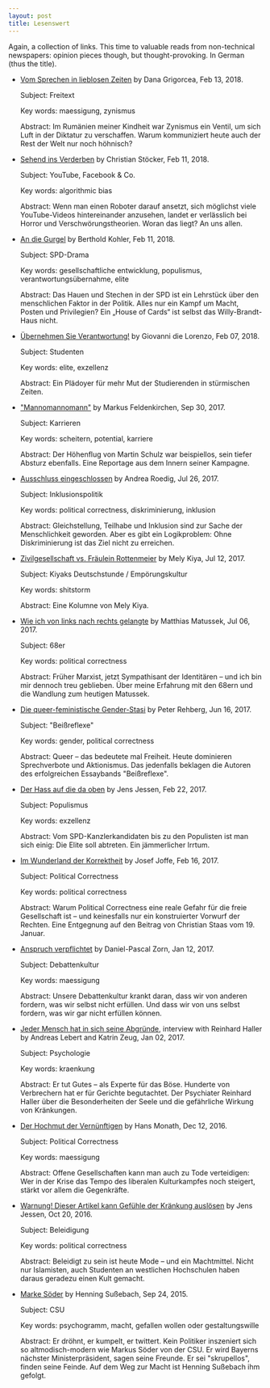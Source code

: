 ```yaml
---
layout: post
title: Lesenswert
---
```


Again, a collection of links. This time to valuable reads from non-technical newspapers: opinion pieces though, but thought-provoking. In German (thus the title).

* [Vom Sprechen in lieblosen Zeiten](http://www.zeit.de/freitext/2018/02/13/zynismus-diktatur-demokratie-grigorcea/) by Dana Grigorcea, Feb 13, 2018.

   Subject: Freitext
   
   Key words: maessigung, zynismus
   
   Abstract: Im Rumänien meiner Kindheit war Zynismus ein Ventil, um sich Luft in der Diktatur zu verschaffen. Warum kommuniziert heute auch der Rest der Welt nur noch höhnisch?

* [Sehend ins Verderben](http://www.spiegel.de/wissenschaft/mensch/youtube-facebook-co-sehend-ins-verderben-kolumne-a-1192615.html) by Christian Stöcker, Feb 11, 2018.

   Subject: YouTube, Facebook & Co.
   
   Key words: algorithmic bias
   
   Abstract: Wenn man einen Roboter darauf ansetzt, sich möglichst viele YouTube-Videos hintereinander anzusehen, landet er verlässlich bei Horror und Verschwörungstheorien. Woran das liegt? An uns allen.

* [An die Gurgel](http://www.faz.net/aktuell/politik/inland/kommentar-von-berthold-kohler-zur-spd-an-die-gurgel-15443399.html) by Berthold Kohler, Feb 11, 2018. 
   
   Subject: SPD-Drama
   
   Key words: gesellschaftliche entwicklung, populismus, verantwortungsübernahme, elite
   
   Abstract: Das Hauen und Stechen in der SPD ist ein Lehrstück über den menschlichen Faktor in der Politik. Alles nur ein Kampf um Macht, Posten und Privilegien? Ein „House of Cards“ ist selbst das Willy-Brandt-Haus nicht.

* [Übernehmen Sie Verantwortung!](http://www.zeit.de/2018/07/studenten-leben-verantwortung-universitaet-idealismus/komplettansicht) by Giovanni die Lorenzo, Feb 07, 2018. 

   Subject: Studenten
   
   Key words: elite, exzellenz
   
   Abstract: Ein Plädoyer für mehr Mut der Studierenden in stürmischen Zeiten.
   
* ["Mannomannomann"](https://magazin.spiegel.de/SP/2017/40/153535177/) by Markus Feldenkirchen, Sep 30, 2017.

	Subject: Karrieren
	
	Key words: scheitern, potential, karriere
	
	Abstract: Der Höhenflug von Martin Schulz war beispiellos, sein tiefer Absturz ebenfalls. Eine Reportage aus dem Innern seiner Kampagne. 

* [Ausschluss eingeschlossen](http://www.zeit.de/kultur/2017-07/inklusionspolitik-genderqueer-diskurs-identitaet-10nach8/komplettansicht) by Andrea Roedig, Jul 26, 2017. 

   Subject: Inklusionspolitik
   
   Key words: political correctness, diskriminierung, inklusion
   
   Abstract: Gleichstellung, Teilhabe und Inklusion sind zur Sache der Menschlichkeit geworden. Aber es gibt ein Logikproblem: Ohne Diskriminierung ist das Ziel nicht zu erreichen.

* [Zivilgesellschaft vs. Fräulein Rottenmeier](http://www.zeit.de/kultur/2017-07/forderungen-gesellschaft-peter-taube-olaf-scholz-ruecktritt-deutschstunde) by Mely Kiya, Jul 12, 2017. 

   Subject: Kiyaks Deutschstunde / Empörungskultur
   
   Key words: shitstorm
   
   Abstract: Eine Kolumne von Mely Kiya. 

* [Wie ich von links nach rechts gelangte](http://www.zeit.de/kultur/2017-07/68er-matthias-matussek-rechtspopulismus-identitaere/komplettansicht) by Matthias Matussek, Jul 06, 2017. 

   Subject: 68er
   
   Key words: political correctness
   
   Abstract: Früher Marxist, jetzt Sympathisant der Identitären – und ich bin mir dennoch treu geblieben. Über meine Erfahrung mit den 68ern und die Wandlung zum heutigen Matussek.

* [Die queer-feministische Gender-Stasi](http://www.zeit.de/kultur/2017-06/beissreflexe-judith-butler-queer-sexualitaet-gender/komplettansicht) by Peter Rehberg, Jun 16, 2017. 

   Subject: "Beißreflexe"
   
   Key words: gender, political correctness
   
   Abstract: Queer – das bedeutete mal Freiheit. Heute dominieren Sprechverbote und Aktionismus. Das jedenfalls beklagen die Autoren des erfolgreichen Essaybands "Beißreflexe".

* [Der Hass auf die da oben](http://www.zeit.de/2017/08/populismus-eliten-hass-spd-cdu-afd-kritik/komplettansicht) by Jens Jessen, Feb 22, 2017. 

  Subject: Populismus
  
  Key words: exzellenz
  
  Abstract: Vom SPD-Kanzlerkandidaten bis zu den Populisten ist man sich einig: Die Elite soll abtreten. Ein jämmerlicher Irrtum.

* [Im Wunderland der Korrektheit](http://www.zeit.de/2017/06/political-correctness-moral-gesellschaft-gleichstellung-korrektheit/komplettansicht) by Josef Joffe, Feb 16, 2017. 

  Subject: Political Correctness
  
  Key words: political correctness
  
  Abstract: Warum Political Correctness eine reale Gefahr für die freie Gesellschaft ist – und keinesfalls nur ein konstruierter Vorwurf der Rechten. Eine Entgegnung auf den Beitrag von Christian Staas vom 19. Januar.

* [Anspruch verpflichtet](http://www.zeit.de/kultur/2017-01/debattenkultur-demokratie-konflikte-essay/komplettansicht) by Daniel-Pascal Zorn, Jan 12, 2017. 

   Subject: Debattenkultur
   
   Key words: maessigung
   
   Abstract: Unsere Debattenkultur krankt daran, dass wir von anderen fordern, was wir selbst nicht erfüllen. Und dass wir von uns selbst fordern, was wir gar nicht erfüllen können.

* [Jeder Mensch hat in sich seine Abgründe](http://www.zeit.de/zeit-wissen/2017/01/psychologie-psychiater-gericht-gutachten-verbrecher-interview/komplettansicht), interview with Reinhard Haller by Andreas Lebert and Katrin Zeug, Jan 02, 2017. 

   Subject: Psychologie
   
   Key words: kraenkung
   
   Abstract: Er tut Gutes – als Experte für das Böse. Hunderte von Verbrechern hat er für Gerichte begutachtet. Der Psychiater Reinhard Haller über die Besonderheiten der Seele und die gefährliche Wirkung von Kränkungen.

* [Der Hochmut der Vernünftigen](http://www.zeit.de/politik/2016-12/political-correctness-hochmut-vernunft-liberale-gesellschaft/komplettansicht) by Hans Monath, Dec 12, 2016. 

   Subject: Political Correctness
   
   Key words: maessigung
   
   Abstract: Offene Gesellschaften kann man auch zu Tode verteidigen: Wer in der Krise das Tempo des liberalen Kulturkampfes noch steigert, stärkt vor allem die Gegenkräfte.

* [Warnung! Dieser Artikel kann Gefühle der Kränkung auslösen](http://www.zeit.de/2016/42/beleidigung-kult-islamisten-studenten-political-correctness-macht/komplettansicht) by Jens Jessen, Oct 20, 2016. 

   Subject: Beleidigung
   
   Key words: political correctness
   
   Abstract: Beleidigt zu sein ist heute Mode – und ein Machtmittel. Nicht nur Islamisten, auch Studenten an westlichen Hochschulen haben daraus geradezu einen Kult gemacht.

* [Marke Söder](http://www.zeit.de/2015/37/bayern-csu-markus-soeder-ministerpraesident/komplettansicht) by Henning Sußebach, Sep 24, 2015. 

   Subject: CSU
   
   Key words: psychogramm, macht, gefallen wollen oder gestaltungswille
   
   Abstract: Er dröhnt, er kumpelt, er twittert. Kein Politiker inszeniert sich so altmodisch-modern wie Markus Söder von der CSU. Er wird Bayerns nächster Ministerpräsident, sagen seine Freunde. Er sei "skrupellos", finden seine Feinde. Auf dem Weg zur Macht ist Henning Sußebach ihm gefolgt.
